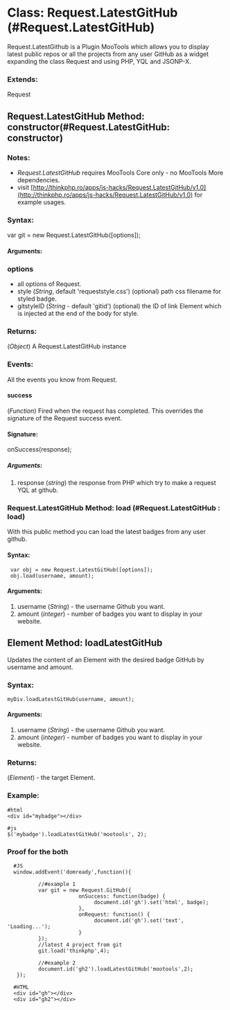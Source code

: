 Class: Request.LatestGitHub (#Request.LatestGitHub)
===================================================

Request.LatestGithub is a Plugin MooTools which allows you to display latest public repos or all the projects from any user GitHub as a widget expanding the class Request and using PHP, YQL and JSONP-X.

### Extends:

Request

Request.LatestGitHub Method: constructor(#Request.LatestGitHub: constructor)
---------------------------------------------------------------------------

### Notes:

- *Request.LatestGitHub* requires MooTools Core only - no MooTools More dependencies.
- visit [http://thinkphp.ro/apps/js-hacks/Request.LatestGitHub/v1.0](http://thinkphp.ro/apps/js-hacks/Request.LatestGitHub/v1.0) for example usages.

### Syntax: 

var git = new Request.LatestGitHub([options]);

#### Arguments:

### options

- all options of Request.
- style (*String*, default 'requeststyle.css') (optional) path css filename for styled badge.
- gitstyleID (*String* - default 'gitid') (optional) the ID of link Element which is injected at the end of the body for style.

### Returns:

(*Object*) A Request.LatestGitHub instance

### Events:

All the events you know from Request.

#### success

(*Function*) Fired when the request has completed. This overrides the signature of the Request success event.

#### Signature:

onSuccess(response);

##### Arguments:

1. response (*string*) the response from PHP which try to make a request YQL at github.

### Request.LatestGitHub Method: load (#Request.LatestGitHub : load)

With this public method you can load the latest badges from any user github.

#### Syntax:
     var obj = new Request.LatestGitHub([options]); 
     obj.load(username, amount); 

#### Arguments:

1. username (*String*) - the username Github you want.
2. amount (*integer*) - number of badges you want to display in your website.


## Element Method: loadLatestGitHub

Updates the content of an Element with the desired badge GitHub by username and amount.

### Syntax:

    myDiv.loadLatestGitHub(username, amount);

#### Arguments:  

1. username (*String*) - the username Github you want.
2. amount (*integer*) - number of badges you want to display in your website.

### Returns: 

(*Element*) - the target Element.

### Example: 

    #html
    <div id="mybadge"></div>
 
    #js 
    $('mybadge').loadLatestGitHub('mootools', 2);

### Proof for the both

      #JS
      window.addEvent('domready',function(){
 
              //#example 1
              var git = new Request.GitHub({ 
                           onSuccess: function(badge) {
                                document.id('gh').set('html', badge);
                           },
                           onRequest: function() {
                                document.id('gh').set('text', 'Loading...');
                           }
              });
              //latest 4 project from git
              git.load('thinkphp',4);

              //#example 2
              document.id('gh2').loadLatestGitHub('mootools',2);
       });

      #HTML
      <div id="gh"></div>
      <div id="gh2"></div>


